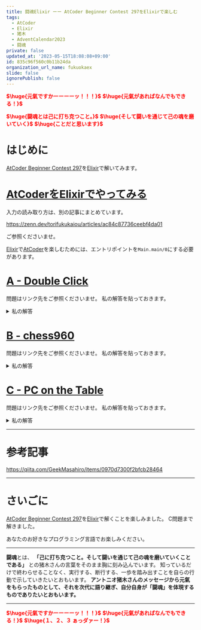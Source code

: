```yaml
---
title: 闘魂Elixir ーー AtCoder Beginner Contest 297をElixirで楽しむ
tags:
  - AtCoder
  - Elixir
  - 猪木
  - AdventCalendar2023
  - 闘魂
private: false
updated_at: '2023-05-15T18:08:08+09:00'
id: 835c96f560c0b11b24da
organization_url_name: fukuokaex
slide: false
ignorePublish: false
---
```

<b><font color="red">$\huge{元氣ですかーーーーッ！！！}$</font></b>
<b><font color="red">$\huge{元氣があればなんでもできる！}$</font></b>

<b><font color="red">$\huge{闘魂とは己に打ち克つこと。}$</font></b>
<b><font color="red">$\huge{そして闘いを通じて己の魂を磨いていく}$</font></b>
<b><font color="red">$\huge{ことだと思います}$</font></b>


# はじめに

[AtCoder Beginner Contest 297](https://atcoder.jp/contests/abc297)を[Elixir](https://elixir-lang.org/)で解いてみます。

# [AtCoderをElixirでやってみる](https://zenn.dev/torifukukaiou/articles/ac84c87736ceebf4da01)

入力の読み取り方は、別の記事にまとめています。

https://zenn.dev/torifukukaiou/articles/ac84c87736ceebf4da01

ご参照くださいませ。

[Elixir](https://elixir-lang.org/)で[AtCoder](https://atcoder.jp/)を楽しむためには、エントリポイントを`Main.main/0`にする必要があります。

# [A - Double Click](https://atcoder.jp/contests/abc297/tasks/abc297_a)

問題はリンク先をご参照くださいませ。
私の解答を貼っておきます。

<details><summary>私の解答</summary>

```elixir
defmodule Main do
  def main do
    [_n, d] =
      IO.read(:line) |> String.trim() |> String.split(" ") |> Enum.map(&String.to_integer/1)
    ts = IO.read(:line) |> String.trim() |> String.split(" ") |> Enum.map(&String.to_integer/1)
    
    {success, t} = Enum.reduce_while(ts, {false, nil}, fn
      t, {false, nil} -> {:cont, {false, t}}
      t, {false, before_t} -> if t - before_t <= d, do: {:halt, {true, t}}, else: {:cont, {false, t}}
    end)
    
    answer = if success, do: t, else: -1
    IO.puts(answer)
  end
end
```
</details>


# [B - chess960](https://atcoder.jp/contests/abc297/tasks/abc297_b)

問題はリンク先をご参照くださいませ。
私の解答を貼っておきます。

<details><summary>私の解答</summary>

```elixir
defmodule Main do
  def main do
    s = IO.read(:line) |> String.trim()
    solve(s) |> IO.puts()
  end
  
  defp solve(s) do
    b1 = find_index(s, ?B)
    b2 = find_index(s, ?B, b1 + 1)
    r1 = find_index(s, ?R)
    r2 = find_index(s, ?R, r1 + 1)
    k = find_index(s, ?K)
    
    do_solve(b1, b2, r1, r2, k)
  end
  
  defp do_solve(b1, b2, _r1, _r2, _k) when rem(b1, 2) == 0 and rem(b2, 2) == 0, do: "No"
  defp do_solve(b1, b2, _r1, _r2, _k) when rem(b1, 2) == 1 and rem(b2, 2) == 1, do: "No"
  defp do_solve(_b1, _b2, r1, r2, k) when r1 < k and k < r2, do: "Yes"
  defp do_solve(_b1, _b2, _r1, _r2, _k), do: "No"
  
  defp find_index(s, c, start_index \\ 0) do
    String.slice(s, start_index..-1)
    |> String.to_charlist()
    |> Enum.find_index(& &1 == c)
    |> Kernel.+(start_index)
  end
end
```
</details>

# [C - PC on the Table](https://atcoder.jp/contests/abc297/tasks/abc297_c)

問題はリンク先をご参照くださいませ。
私の解答を貼っておきます。

<details><summary>私の解答</summary>

```elixir
defmodule Main do
  def main do
    [h, _w] =
      IO.read(:line) |> String.trim() |> String.split(" ") |> Enum.map(&String.to_integer/1)

    1..h
    |> Enum.reduce([], fn _, acc ->
      charlist = IO.read(:line) |> String.trim() |> String.to_charlist()
      [charlist | acc]
    end)
    |> Enum.reverse()
    |> solve()
    |> IO.puts()
  end
  
  defp solve(list_of_charlist) do
    list_of_charlist
    |> Enum.map(fn charlist ->
      charlist
      |> Enum.chunk_by(& &1 == ?.)
      |> Enum.map(fn charlist ->
        if hd(charlist) == ?T do
          Enum.chunk_every(charlist, 2)
          |> Enum.map(fn
            'TT' -> "PC"
            'T' -> "T"
          end)
          |> Enum.join()
        else
          charlist
          |> List.to_string()
        end
      end)
    end)
    |> Enum.map(&Enum.join/1)
    |> Enum.join("\n")
  end
end
```
</details>

---

# 参考記事

https://qiita.com/GeekMasahiro/items/0970d7300f2bfcb28464

---

# さいごに

[AtCoder Beginner Contest 297](https://atcoder.jp/contests/abc297)を[Elixir](https://elixir-lang.org/)で解くことを楽しみました。
C問題まで解きました。

あなたのお好きなプログラミング言語でお楽しみください。

---


**闘魂**とは、  **「己に打ち克つこと。そして闘いを通じて己の魂を磨いていくことである」** との猪木さんの言葉をそのまま胸に刻み込んでいます。
知っているだけで終わらせることなく、実行する、断行する、一歩を踏み出すことを自らの行動で示していきたいとおもいます。
**アントニオ猪木さんのメッセージから元氣をもらったものとして、それを次代に語り継ぎ、自分自身が「闘魂」を体現するものでありたいとおもいます。**

---

<b><font color="red">$\huge{元氣ですかーーーーッ！！！}$</font></b>
<b><font color="red">$\huge{元氣があればなんでもできる！}$</font></b>
<b><font color="red">$\huge{１、２、３ ぁっダァー！}$</font></b>
